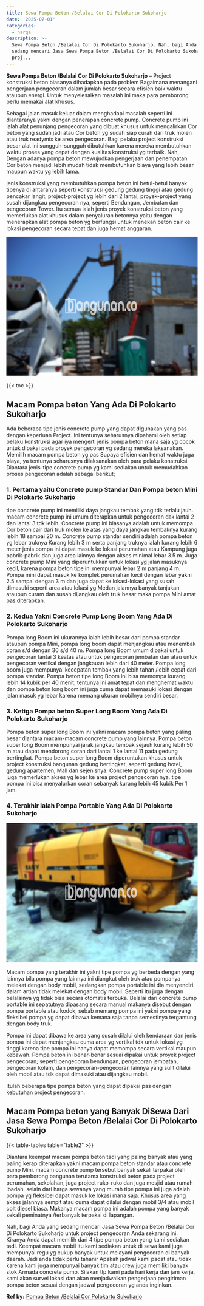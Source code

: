 ```yaml
---
title: Sewa Pompa Beton /Belalai Cor Di Polokarto Sukoharjo
date: '2025-07-01'
categories:
  - harga
description: >-
  Sewa Pompa Beton /Belalai Cor Di Polokarto Sukoharjo. Nah, bagi Anda yang
  sedang mencari Jasa Sewa Pompa Beton /Belalai Cor Di Polokarto Sukoharjo untuk
  proj...
---
```


**Sewa Pompa Beton /Belalai Cor Di Polokarto Sukoharjo** – Project konstruksi beton biasanya dihadapkan pada problem Bagaimana menangani pengerjaan pengecoran dalam jumlah besar secara efisien baik waktu ataupun energi. Untuk menyelesaikan masalah ini maka para pemborong perlu memakai alat khusus.

Sebagai jalan masuk keluar dalam menghadapi masalah seperti ini diantaranya yakni dengan penerapan concrete pump. Concrete pump ini ialah alat penunjang pengecoran yang dibuat khusus untuk mengalirkan Cor beton yang sudah jadi atau Cor beton yg sudah siap curah dari truk molen atau truk readymix ke area pengecoran. Bagi pelaku project konstruksi besar alat ini sungguh-sungguh dibutuhkan karena mereka membutuhkan waktu proses yang cepat dengan kualitas konstruksi yg terbaik. Nah, Dengan adanya pompa beton mewujudkan pengerjaan dan penempatan Cor beton menjadi lebih mudah tidak membutuhkan biaya yang lebih besar maupun waktu yg lebih lama.

jenis konstruksi yang membutuhkan pompa beton ini betul-betul banyak tipenya di antaranya seperti konstruksi gedung gedung tinggi atau gedung pencakar langit, project-project yg lebih dari 2 lantai, proyek-project yang susah dijangkau pengecoran nya, seperti Bendungan, Jembatan dan pengecoran Tower. Itu semua ialah jenis proyek konstruksi beton yang memerlukan alat khusus dalam penyaluran betonnya yaitu dengan menerapkan alat pompa beton yg berfungsi untuk menekan beton cair ke lokasi pengecoran secara tepat dan juga hemat anggaran.

![Sewa Pompa Beton /Belalai Cor Di Polokarto Sukoharjo](/images/sewa-concrete-pump-14.png)

{{< toc >}}

## Macam Pompa beton Yang Ada Di Polokarto Sukoharjo

Ada beberapa tipe jenis concrete pump yang dapat digunakan yang pas dengan keperluan Project. Ini tentunya seharusnya dipahami oleh setiap pelaku konstruksi agar iya mengerti jenis pompa beton mana saja yg cocok untuk dipakai pada proyek pengecoran yg sedang mereka laksanakan. Memilih macam pompa beton yg pas Supaya efisien dan hemat waktu juga biaya, ya tentunya seharusnya dilaksanakan oleh para pelaku konstruksi. Diantara jenis-tipe concrete pump yg kami sediakan untuk memudahkan proses pengecoran adalah sebagai berikut;

### 1\. Pertama yaitu Concrete pump Standar Dan Pompa beton Mini Di Polokarto Sukoharjo

tipe concrete pump ini memiliki daya jangkau tembak yang tdk terlalu jauh. macam concrete pump ini umum diterapkan untuk pengecoran dak lantai 2 dan lantai 3 tdk lebih. Concrete pump ini biasanya adalah untuk memompa Cor beton cair dari truk molen ke atas yang daya jangkau tembaknya kurang lebih 18 sampai 20 m. Concrete pump standar sendiri adalah pompa beton yg lebar truknya Kurang lebih 3 m serta panjang truknya ialah kurang lebih 6 meter jenis pompa ini dapat masuk ke lokasi perumahan atau Kampung juga pabrik-pabrik dan juga area lainnya dengan akses minimal lebar 3.5 m. Juga concrete pump Mini yang diperuntukkan untuk lokasi yg jalan masuknya kecil, karena pompa beton tipe ini mempunyai lebar 2 m panjang 4 m. Pompa mini dapat masuk ke komplek perumahan kecil dengan lebar yakni 2.5 sampai dengan 3 m dan juga dapat ke lokasi-lokasi yang susah dimasuki seperti area atau lokasi yg Medan jalannya banyak tanjakan ataupun curam dan susah dijangkau oleh truk besar maka pompa Mini amat pas diterapkan.

### 2\. Kedua Yakni Concrete Pump Long Boom Yang Ada Di Polokarto Sukoharjo

Pompa long Boom ini ukurannya ialah lebih besar dari pompa standar ataupun pompa Mini, pompa long boom dapat menjangkau atau menembak coran s/d dengan 30 s/d 40 m. Pompa long Boom umum dipakai untuk pengecoran lantai 3 keatas atau untuk pengecoran jembatan dan atau untuk pengecoran vertikal dengan jangkauan lebih dari 40 meter. Pompa long boom juga mempunyai kecepatan tembak yang lebih tahan /lebih cepat dari pompa standar. Pompa beton tipe long Boom ini bisa memompa kurang lebih 14 kubik per 40 menit, tentunya ini amat tepat dan menghemat waktu dan pompa beton long boom ini juga cuma dapat memasuki lokasi dengan jalan masuk yg lebar karena memang ukuran mobilnya sendiri besar.

### 3\. Ketiga Pompa beton Super Long Boom Yang Ada Di Polokarto Sukoharjo

Pompa beton super long Boom ini yakni macam pompa beton yang paling besar diantara macam-macam concrete pump yang lainnya. Pompa beton super long Boom mempunyai jarak jangkau tembak sejauh kurang lebih 50 m atau dapat mendorong coran dari lantai 1 ke lantai 11 pada gedung bertingkat. Pompa beton super long Boom diperuntukan khusus untuk project konstruksi bangunan gedung bertingkat, seperti gedung hotel, gedung apartemen, Mall dan sejenisnya. Concrete pump super long Boom juga memerlukan akses yg lebar ke area project pengecoran nya. tipe pompa ini bisa menyalurkan coran sebanyak kurang lebih 45 kubik Per 1 jam.

### 4\. Terakhir ialah Pompa Portable Yang Ada Di Polokarto Sukoharjo

![Sewa Pompa Beton /Belalai Cor Di Polokarto Sukoharjo](/images/sewa-concrete-pump-29.png)

Macam pompa yang terakhir ini yakni tipe pompa yg berbeda dengan yang lainnya bila pompa yang lainnya ini diangkut oleh truk atau pompanya melekat dengan body mobil, sedangkan pompa portable ini dia menyendiri dalam artian tidak melekat dengan body mobil. Seperti Itu juga dengan belalainya yg tidak bisa secara otomatis terbuka. Belalai dari concrete pump portable ini sepatutnya dipasang secara manual makanya disebut dengan pompa portable atau kodok, sebab memang pompa ini yakni pompa yang fleksibel pompa yg dapat dibawa kemana saja tanpa semestinya tergantung dengan body truk.

Pompa ini dapat dibawa ke area yang susah dilalui oleh kendaraan dan jenis pompa ini dapat menjangkau cuma area yg vertikal tdk untuk lokasi yg tinggi karena tipe pompa ini hanya dapat memompa secara vertikal maupun kebawah. Pompa beton ini benar-benar sesuai dipakai untuk proyek project pengecoran; seperti pengecoran bendungan, pengecoran jembatan, pengecoran kolam, dan pengecoran-pengecoran lainnya yang sulit dilalui oleh mobil atau tdk dapat dimasuki atau dijangkau mobil.

Itulah beberapa tipe pompa beton yang dapat dipakai pas dengan kebutuhan project pengecoran.

## Macam Pompa beton yang Banyak DiSewa Dari Jasa Sewa Pompa Beton /Belalai Cor Di Polokarto Sukoharjo

{{< table-tables table="table2" >}}

Diantara keempat macam pompa beton tadi yang paling banyak atau yang paling kerap diterapkan yakni macam pompa beton standar atau concrete pump Mini. macam concrete pump tersebut banyak sekali terpakai oleh para pemborong bangunan terutama konstruksi beton pada project perumahan, sekolahan, juga project ruko-ruko dan juga mesjid atau rumah ibadah. selain dari harga sewanya yang murah tipe pompa ini juga adalah pompa yg fleksibel dapat masuk ke lokasi mana saja. Khusus area yang akses jalannya sempit atau cuma dapat dilalui dengan mobil 3/4 atau mobil colt diesel biasa. Makanya macam pompa ini adalah pompa yang banyak sekali peminatnya /terbanyak terpakai di lapangan.

Nah, bagi Anda yang sedang mencari Jasa Sewa Pompa Beton /Belalai Cor Di Polokarto Sukoharjo untuk project pengecoran Anda sekarang ini. Kiranya Anda dapat memilih dari 4 tipe pompa beton yang kami sediakan tadi. Keempat macam mobil itu kami sediakan untuk di sewa kami juga mempunyai regu yg cukup banyak untuk melayani pengecoran di banyak daerah. Jadi anda tidak perlu tahanir Apakah jadwal kami padat atau tidak karena kami juga mempunyai banyak tim atau crew juga memiliki banyak stok Armada concrete pump. Silakan tlp kami pada hari kerja dan jam kerja, kami akan survei lokasi dan akan menjadwalkan pengerjaan pengiriman pompa beton sesuai dengan jadwal pengecoran yg anda inginkan.

**Ref by:** [Pompa Beton /Belalai Cor Polokarto Sukoharjo](https://id.wikipedia.org/wiki/Pompa)
